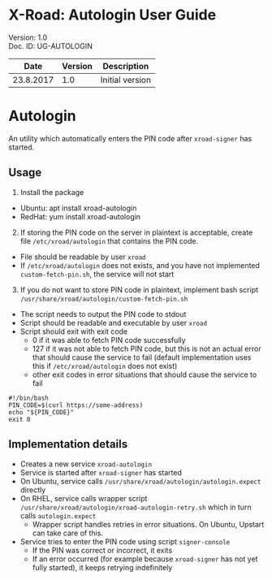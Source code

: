 # X-Road: Autologin User Guide

Version: 1.0  
Doc. ID: UG-AUTOLOGIN


| Date        | Version     | Description                                                                                             
|-------------|-------------|---------------------------------------------------------------------------------------------------------
| 23.8.2017   | 1.0         | Initial version             

# Autologin

An utility which automatically enters the PIN code after `xroad-signer` has started.

## Usage

1. Install the package
  * Ubuntu: apt install xroad-autologin
  * RedHat: yum install xroad-autologin

2. If storing the PIN code on the server in plaintext is acceptable, create file `/etc/xroad/autologin` that contains the PIN code. 
  * File should be readable by user `xroad`
  * If `/etc/xroad/autologin` does not exists, and you have not implemented `custom-fetch-pin.sh`, the service will not start
3. If you do not want to store PIN code in plaintext, implement bash script 
`/usr/share/xroad/autologin/custom-fetch-pin.sh`
  * The script needs to output the PIN code to stdout
  * Script should be readable and executable by user `xroad`
  * Script should exit with exit code
    * 0 if it was able to fetch PIN code successfully
    * 127 if it was not able to fetch PIN code, but this is not an actual error that should cause the service to fail (default implementation uses this if `/etc/xroad/autologin` does not exist)
    * other exit codes in error situations that should cause the service to fail
  ```shell
  #!/bin/bash
  PIN_CODE=$(curl https://some-address)
  echo "${PIN_CODE}"
  exit 0
  ```

## Implementation details

* Creates a new service `xroad-autologin`
* Service is started after `xroad-signer` has started
* On Ubuntu, service calls `/usr/share/xroad/autologin/autologin.expect` directly
* On RHEL, service calls wrapper script `/usr/share/xroad/autologin/xroad-autologin-retry.sh` which in turn calls `autologin.expect`
  * Wrapper script handles retries in error situations. On Ubuntu, Upstart can take care of this.
* Service tries to enter the PIN code using script `signer-console`
  * If the PIN was correct or incorrect, it exits
  * If an error occurred (for example because `xroad-signer` has not yet fully started), it keeps retrying indefinitely

